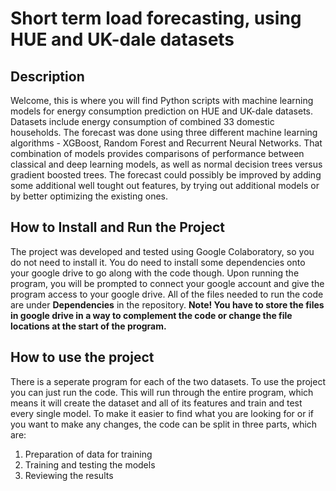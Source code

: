 # Short term load forecasting, using HUE and UK-dale datasets

## Description
Welcome, this is where you will find Python scripts with machine learning models for energy consumption prediction on HUE and UK-dale datasets. Datasets include energy consumption of combined 33 domestic households. The forecast was done using three different machine learning algorithms - XGBoost, Random Forest and Recurrent Neural Networks. That combination of models provides comparisons of performance between classical and deep learning models, as well as normal decision trees versus gradient boosted trees. The forecast could possibly be improved by adding some additional well tought out features, by trying out additional models or by better optimizing the existing ones.

## How to Install and Run the Project
The project was developed and tested using Google Colaboratory, so you do not need to install it. You do need to install some dependencies onto your google drive to go along with the code though. Upon running the program, you will be prompted to connect your google account and give the program access to your google drive. All of the files needed to run the code are under **Dependencies** in the repository. **Note! You have to store the files in google drive in a way to complement the code or change the file locations at the start of the program.**

## How to use the project
There is a seperate program for each of the two datasets. To use the project you can just run the code. This will run through the entire program, which means it will create the dataset and all of its features and train and test every single model. To make it easier to find what you are looking for or if you want to make any changes, the code can be split in three parts, which are:
1. Preparation of data for training
2. Training and testing the models
3. Reviewing the results
